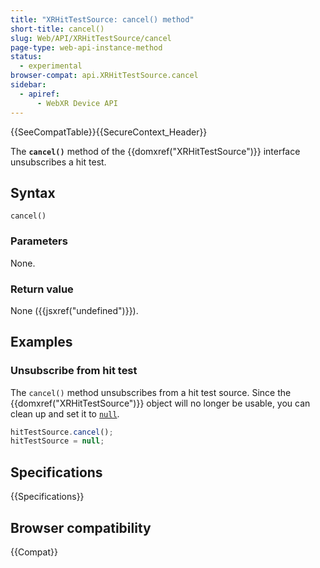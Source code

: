 ```yaml
---
title: "XRHitTestSource: cancel() method"
short-title: cancel()
slug: Web/API/XRHitTestSource/cancel
page-type: web-api-instance-method
status:
  - experimental
browser-compat: api.XRHitTestSource.cancel
sidebar:
  - apiref:
      - WebXR Device API
---
```


{{SeeCompatTable}}{{SecureContext_Header}}

The **`cancel()`** method of the {{domxref("XRHitTestSource")}} interface unsubscribes a hit test.

## Syntax

```js-nolint
cancel()
```

### Parameters

None.

### Return value

None ({{jsxref("undefined")}}).

## Examples

### Unsubscribe from hit test

The `cancel()` method unsubscribes from a hit test source. Since the {{domxref("XRHitTestSource")}} object will no longer be usable, you can clean up and set it to [`null`](/en-US/docs/Web/JavaScript/Reference/Operators/null).

```js
hitTestSource.cancel();
hitTestSource = null;
```

## Specifications

{{Specifications}}

## Browser compatibility

{{Compat}}

